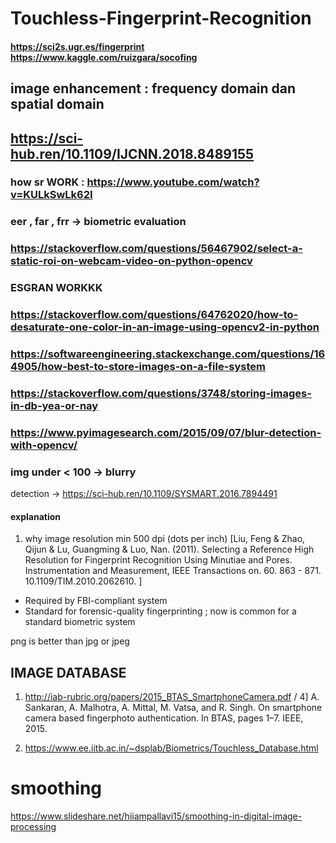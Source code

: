 # Touchless-Fingerprint-Recognition



#### https://sci2s.ugr.es/fingerprint   https://www.kaggle.com/ruizgara/socofing



## image enhancement : frequency domain dan spatial domain
## https://sci-hub.ren/10.1109/IJCNN.2018.8489155


### how sr WORK : https://www.youtube.com/watch?v=KULkSwLk62I


### eer , far , frr -> biometric evaluation

### https://stackoverflow.com/questions/56467902/select-a-static-roi-on-webcam-video-on-python-opencv

### ESGRAN WORKKK

### https://stackoverflow.com/questions/64762020/how-to-desaturate-one-color-in-an-image-using-opencv2-in-python


### https://softwareengineering.stackexchange.com/questions/164905/how-best-to-store-images-on-a-file-system

### https://stackoverflow.com/questions/3748/storing-images-in-db-yea-or-nay
### https://www.pyimagesearch.com/2015/09/07/blur-detection-with-opencv/



### img under < 100 -> blurry 
detection -> https://sci-hub.ren/10.1109/SYSMART.2016.7894491


#### explanation
1. why image resolution min 500 dpi (dots per inch) [Liu, Feng & Zhao, Qijun & Lu, Guangming & Luo, Nan. (2011). Selecting a Reference High Resolution for Fingerprint Recognition Using Minutiae and Pores. Instrumentation and Measurement, IEEE Transactions on. 60. 863 - 871. 10.1109/TIM.2010.2062610. ]
- Required by FBI-compliant system 
- Standard for forensic-quality fingerprinting ; now is common for a standard biometric system


png is better than jpg or jpeg



## IMAGE DATABASE
1. http://iab-rubric.org/papers/2015_BTAS_SmartphoneCamera.pdf  / 4] A. Sankaran, A. Malhotra, A. Mittal, M. Vatsa, and R. Singh.
On smartphone camera based fingerphoto authentication. In
BTAS, pages 1–7. IEEE, 2015.

2. https://www.ee.iitb.ac.in/~dsplab/Biometrics/Touchless_Database.html





# smoothing
https://www.slideshare.net/hiiampallavi15/smoothing-in-digital-image-processing
